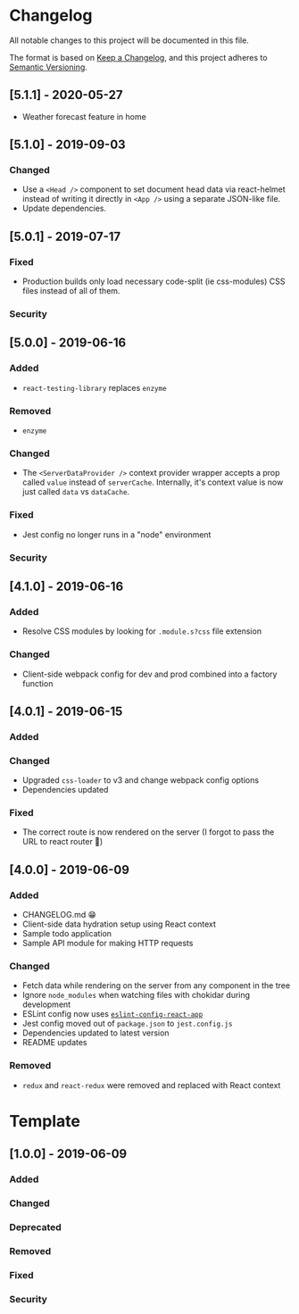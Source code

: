 # Changelog

All notable changes to this project will be documented in this file.

The format is based on [Keep a Changelog](https://keepachangelog.com/en/1.0.0/),
and this project adheres to [Semantic Versioning](https://semver.org/spec/v2.0.0.html).

## [5.1.1] - 2020-05-27

- Weather forecast feature in home

## [5.1.0] - 2019-09-03

### Changed

- Use a `<Head />` component to set document head data via react-helmet instead of writing it directly in `<App />` using a separate JSON-like file.
- Update dependencies.

## [5.0.1] - 2019-07-17

### Fixed

- Production builds only load necessary code-split (ie css-modules) CSS files instead of all of them.

### Security

## [5.0.0] - 2019-06-16

### Added

- `react-testing-library` replaces `enzyme`

### Removed

- `enzyme`

### Changed

- The `<ServerDataProvider />` context provider wrapper accepts a prop called `value` instead of `serverCache`. Internally, it's context value is now just called `data` vs `dataCache`.

### Fixed

- Jest config no longer runs in a "node" environment

### Security

## [4.1.0] - 2019-06-16

### Added

- Resolve CSS modules by looking for `.module.s?css` file extension

### Changed

- Client-side webpack config for dev and prod combined into a factory function

## [4.0.1] - 2019-06-15

### Added

### Changed

- Upgraded `css-loader` to v3 and change webpack config options
- Dependencies updated

### Fixed

- The correct route is now rendered on the server (I forgot to pass the URL to react router :facepalm:)

## [4.0.0] - 2019-06-09

### Added

- CHANGELOG.md :grin:
- Client-side data hydration setup using React context
- Sample todo application
- Sample API module for making HTTP requests

### Changed

- Fetch data while rendering on the server from any component in the tree
- Ignore `node_modules` when watching files with chokidar during development
- ESLint config now uses [`eslint-config-react-app`](https://github.com/facebook/create-react-app/tree/master/packages/eslint-config-react-app)
- Jest config moved out of `package.json` to `jest.config.js`
- Dependencies updated to latest version
- README updates

### Removed

- `redux` and `react-redux` were removed and replaced with React context

# Template

## [1.0.0] - 2019-06-09

### Added

### Changed

### Deprecated

### Removed

### Fixed

### Security
